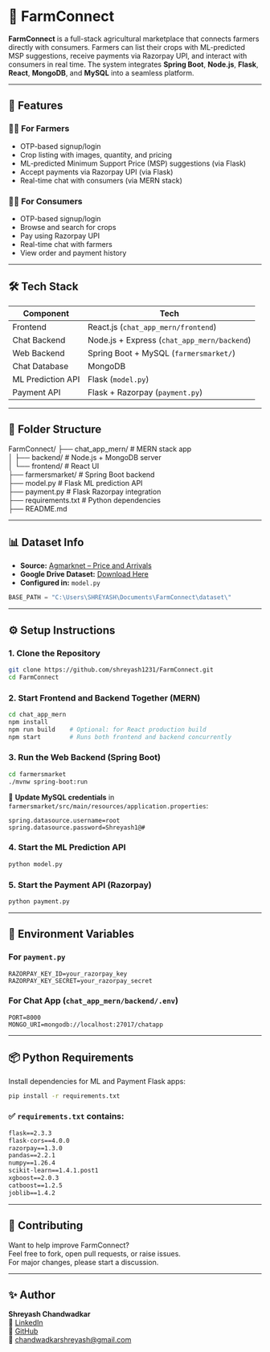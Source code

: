 
# 🌾 FarmConnect

**FarmConnect** is a full-stack agricultural marketplace that connects farmers directly with consumers. Farmers can list their crops with ML-predicted MSP suggestions, receive payments via Razorpay UPI, and interact with consumers in real time. The system integrates **Spring Boot**, **Node.js**, **Flask**, **React**, **MongoDB**, and **MySQL** into a seamless platform.

---

## 🚀 Features

### 👨‍🌾 For Farmers
- OTP-based signup/login
- Crop listing with images, quantity, and pricing
- ML-predicted Minimum Support Price (MSP) suggestions (via Flask)
- Accept payments via Razorpay UPI (via Flask)
- Real-time chat with consumers (via MERN stack)

### 🧑‍🌾 For Consumers
- OTP-based signup/login
- Browse and search for crops
- Pay using Razorpay UPI
- Real-time chat with farmers
- View order and payment history

---

## 🛠️ Tech Stack

| Component           | Tech                                        |
|---------------------|---------------------------------------------|
| Frontend            | React.js (`chat_app_mern/frontend`)         |
| Chat Backend        | Node.js + Express (`chat_app_mern/backend`) |
| Web Backend         | Spring Boot + MySQL (`farmersmarket/`)      |
| Chat Database       | MongoDB                                     |
| ML Prediction API   | Flask (`model.py`)                          |
| Payment API         | Flask + Razorpay (`payment.py`)             |

---

## 📁 Folder Structure

FarmConnect/
├── chat_app_mern/           # MERN stack app  
│   ├── backend/             # Node.js + MongoDB server  
│   └── frontend/            # React UI  
├── farmersmarket/           # Spring Boot backend  
├── model.py                 # Flask ML prediction API  
├── payment.py               # Flask Razorpay integration  
├── requirements.txt         # Python dependencies  
├── README.md  

---

## 📊 Dataset Info

- **Source:** [Agmarknet – Price and Arrivals](https://www.agmarknet.gov.in/PriceAndArrivals/DatewiseCommodityReport.aspx)  
- **Google Drive Dataset:** [Download Here](https://drive.google.com/drive/folders/11TZXBJN0CBeChQw6vAIKrxS8IcxW6S1n)  
- **Configured in:** `model.py`  
```python
BASE_PATH = "C:\Users\SHREYASH\Documents\FarmConnect\dataset\"
```

---

## ⚙️ Setup Instructions

### 1. Clone the Repository
```bash
git clone https://github.com/shreyash1231/FarmConnect.git
cd FarmConnect
```

### 2. Start Frontend and Backend Together (MERN)
```bash
cd chat_app_mern
npm install
npm run build    # Optional: for React production build
npm start        # Runs both frontend and backend concurrently
```

### 3. Run the Web Backend (Spring Boot)
```bash
cd farmersmarket
./mvnw spring-boot:run
```

🔐 **Update MySQL credentials** in `farmersmarket/src/main/resources/application.properties`:
```properties
spring.datasource.username=root
spring.datasource.password=Shreyash1@#
```

### 4. Start the ML Prediction API
```bash
python model.py
```

### 5. Start the Payment API (Razorpay)
```bash
python payment.py
```

---

## 🔐 Environment Variables

### For `payment.py`
```env
RAZORPAY_KEY_ID=your_razorpay_key
RAZORPAY_KEY_SECRET=your_razorpay_secret
```

### For Chat App (`chat_app_mern/backend/.env`)
```env
PORT=8000
MONGO_URI=mongodb://localhost:27017/chatapp
```

---

## 📦 Python Requirements

Install dependencies for ML and Payment Flask apps:
```bash
pip install -r requirements.txt
```

### ✅ `requirements.txt` contains:
```txt
flask==2.3.3
flask-cors==4.0.0
razorpay==1.3.0
pandas==2.2.1
numpy==1.26.4
scikit-learn==1.4.1.post1
xgboost==2.0.3
catboost==1.2.5
joblib==1.4.2
```

---

## 🤝 Contributing

Want to help improve FarmConnect?  
Feel free to fork, open pull requests, or raise issues.  
For major changes, please start a discussion.

---

## ✨ Author

**Shreyash Chandwadkar**  
🔗 [LinkedIn](https://www.linkedin.com/in/shreyash-chandwadkar)  
🐙 [GitHub](https://github.com/shreyash1231)  
📧 chandwadkarshreyash@gmail.com

